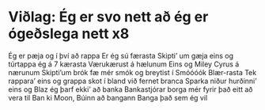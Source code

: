 <!--
tags:
  - 'Meta Test'
  - 'Group Test:Tag4'
  - 'Meta New'
-->

# Viðlag: Ég er svo nett að ég er ógeðslega nett x8

Ég er pæja og í því að rappa
Er ég sú færasta
Skipti’ um gæja eins og túrtappa
ég á 7 kærasta
Værukærust á hælunum
Eins og Miley Cyrus á nærunum
Skipti’um brók fæ mér smók og breytist í
Smóóóók Blær-rasta
Tek rappara’ eins og grappa skot í bland við fernet branca
Sparka niður hurðinni’ eins og Blaz ég þarf ekki’ að banka
Bankastjórar borga mér fyrir það eitt að vera til
Ban ki Moon, Búinn að bangann Banga það sem ég vil
